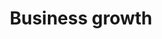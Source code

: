 ---
title: Business growth
longTitle: 'Business growth'
tags:
- gccommon
usedFor:
- "[[Business development]]"
---